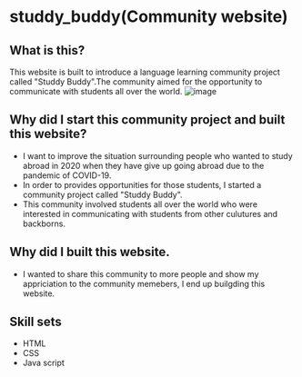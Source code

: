 # studdy_buddy(Community website)
## What is this?
This website is built to introduce a language learning community project called "Studdy Buddy".The community aimed for the opportunity to communicate with students all over the world.
![image](https://user-images.githubusercontent.com/62780815/182004886-1a8333d2-68ce-4498-93d2-5b7b6a829a2f.png)
## Why did I start this community project and built this website?
- I want to improve the situation surrounding people who wanted to study abroad in 2020 when they have give up going abroad due to the pandemic of COVID-19.
- In order to provides opportunities for those students, I started a community project called "Studdy Buddy".
- This community involved students all over the world who were interested in communicating with students from other culutures and backborns.
## Why did I built this website.
- I wanted to share this community to more people and show my appriciation to the community memebers, I end up builgding this website.

## Skill sets
- HTML
- CSS
- Java script
